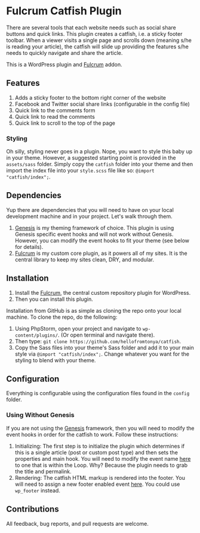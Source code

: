 # Fulcrum Catfish Plugin

There are several tools that each website needs such as social share buttons and quick links.  This plugin creates a catfish, i.e. a sticky footer toolbar.  When a viewer visits a single page and scrolls down (meaning s/he is reading your article), the catfish will slide up providing the features s/he needs to quickly navigate and share the article.

This is a WordPress plugin and [Fulcrum](https://github.com/hellofromtonya/fulcrum) addon.

## Features

1. Adds a sticky footer to the bottom right corner of the website
2. Facebook and Twitter social share links (configurable in the config file)
3. Quick link to the comments form
4. Quick link to read the comments
5. Quick link to scroll to the top of the page

### Styling

Oh silly, styling never goes in a plugin. Nope, you want to style this baby up in your theme.  However, a suggested starting point is provided in the `assets/sass` folder.  Simply copy the `catfish` folder into your theme and then import the index file into your `style.scss` file like so: `@import "catfish/index";`.

## Dependencies

Yup there are dependencies that you will need to have on your local development machine and in your project.  Let's walk through them.

1. [Genesis](http://my.studiopress.com/themes/genesis/) is my theming framework of choice. This plugin is using Genesis specific event hooks and will not work without Genesis.  However, you can modify the event hooks to fit your theme (see below for details).
2. [Fulcrum](https://github.com/hellofromtonya/Fulcrum) is my custom core plugin, as it powers all of my sites.  It is the central library to keep my sites clean, DRY, and modular.

## Installation

1. Install the [Fulcrum](https://github.com/hellofromtonya/fulcrum), the central custom repository plugin for WordPress.
2. Then you can install this plugin.

Installation from GitHub is as simple as cloning the repo onto your local machine.  To clone the repo, do the following:

1. Using PhpStorm, open your project and navigate to `wp-content/plugins/`. (Or open terminal and navigate there).
2. Then type: `git clone https://github.com/hellofromtonya/catfish`.
3. Copy the Sass files into your theme's Sass folder and add it to your main style via `@import "catfish/index";`. Change whatever you want for the styling to blend with your theme.

## Configuration

Everything is configurable using the configuration files found in the `config` folder.

### Using Without Genesis

If you are not using the [Genesis](http://my.studiopress.com/themes/genesis/) framework, then you will need to modify the event hooks in order for the catfish to work.  Follow these instructions:

1. Initializing:  The first step is to initialize the plugin which determines if this is a single article (post or custom post type) and then sets the properties and main hook.  You will need to modify the event name [here](https://github.com/hellofromtonya/catfish/blob/master/src/class-plugin.php#L72) to one that is within the Loop.  Why? Because the plugin needs to grab the title and permalink.
2. Rendering: The catfish HTML markup is rendered into the footer.  You will need to assign a new footer enabled event [here](https://github.com/hellofromtonya/catfish/blob/master/src/class-plugin.php#L89).  You could use `wp_footer` instead.

## Contributions

All feedback, bug reports, and pull requests are welcome.